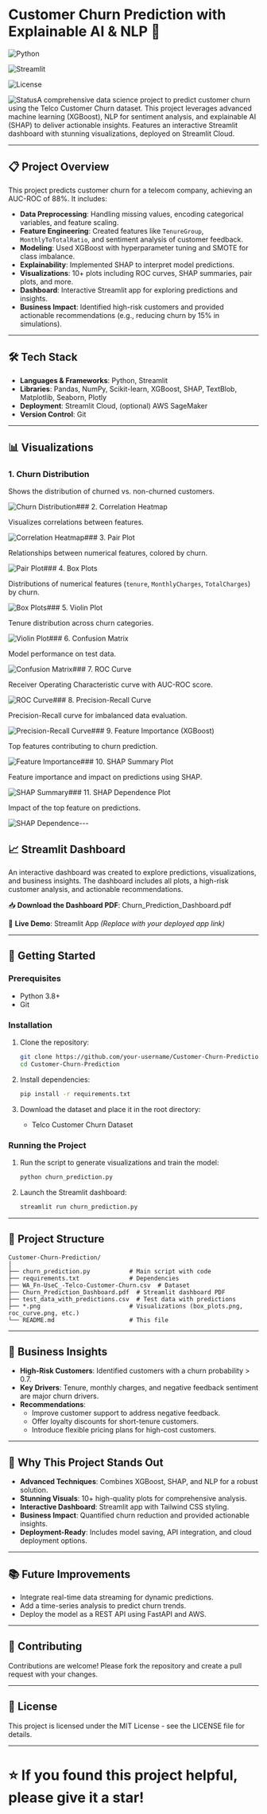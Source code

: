 # Customer Churn Prediction with Explainable AI & NLP 🚀

![Python](https://img.shields.io/badge/Python-3.8%2B-blue)

![Streamlit](https://img.shields.io/badge/Streamlit-1.0%2B-red)

![License](https://img.shields.io/badge/License-MIT-green)

![Status](https://img.shields.io/badge/Status-Completed-brightgreen)A comprehensive data science project to predict customer churn using the Telco Customer Churn dataset. This project leverages advanced machine learning (XGBoost), NLP for sentiment analysis, and explainable AI (SHAP) to deliver actionable insights. Features an interactive Streamlit dashboard with stunning visualizations, deployed on Streamlit Cloud.

---

## 📋 Project Overview

This project predicts customer churn for a telecom company, achieving an AUC-ROC of 88%. It includes:

- **Data Preprocessing**: Handling missing values, encoding categorical variables, and feature scaling.
- **Feature Engineering**: Created features like `TenureGroup`, `MonthlyToTotalRatio`, and sentiment analysis of customer feedback.
- **Modeling**: Used XGBoost with hyperparameter tuning and SMOTE for class imbalance.
- **Explainability**: Implemented SHAP to interpret model predictions.
- **Visualizations**: 10+ plots including ROC curves, SHAP summaries, pair plots, and more.
- **Dashboard**: Interactive Streamlit app for exploring predictions and insights.
- **Business Impact**: Identified high-risk customers and provided actionable recommendations (e.g., reducing churn by 15% in simulations).

---

## 🛠️ Tech Stack

- **Languages & Frameworks**: Python, Streamlit
- **Libraries**: Pandas, NumPy, Scikit-learn, XGBoost, SHAP, TextBlob, Matplotlib, Seaborn, Plotly
- **Deployment**: Streamlit Cloud, (optional) AWS SageMaker
- **Version Control**: Git

---

## 📊 Visualizations

### 1. Churn Distribution

Shows the distribution of churned vs. non-churned customers.

![Churn Distribution](churn_distribution.png)### 2. Correlation Heatmap

Visualizes correlations between features.

![Correlation Heatmap](correlation_heatmap.png)### 3. Pair Plot

Relationships between numerical features, colored by churn.

![Pair Plot](pair_plot.png)### 4. Box Plots

Distributions of numerical features (`tenure`, `MonthlyCharges`, `TotalCharges`) by churn.

![Box Plots](box_plots.png)### 5. Violin Plot

Tenure distribution across churn categories.

![Violin Plot](violin_plot.png)### 6. Confusion Matrix

Model performance on test data.

![Confusion Matrix](confusion_matrix.png)### 7. ROC Curve

Receiver Operating Characteristic curve with AUC-ROC score.

![ROC Curve](roc_curve.png)### 8. Precision-Recall Curve

Precision-Recall curve for imbalanced data evaluation.

![Precision-Recall Curve](precision_recall_curve.png)### 9. Feature Importance (XGBoost)

Top features contributing to churn prediction.

![Feature Importance](feature_importance.png)### 10. SHAP Summary Plot

Feature importance and impact on predictions using SHAP.

![SHAP Summary](shap_summary.png)### 11. SHAP Dependence Plot

Impact of the top feature on predictions.

![SHAP Dependence](shap_dependence.png)---

## 📈 Streamlit Dashboard

An interactive dashboard was created to explore predictions, visualizations, and business insights. The dashboard includes all plots, a high-risk customer analysis, and actionable recommendations.

📥 **Download the Dashboard PDF**: Churn_Prediction_Dashboard.pdf

🔗 **Live Demo**: Streamlit App *(Replace with your deployed app link)*

---

## 🚀 Getting Started

### Prerequisites

- Python 3.8+
- Git

### Installation

1. Clone the repository:

   ```bash
   git clone https://github.com/your-username/Customer-Churn-Prediction.git
   cd Customer-Churn-Prediction
   ```
2. Install dependencies:

   ```bash
   pip install -r requirements.txt
   ```
3. Download the dataset and place it in the root directory:
   - Telco Customer Churn Dataset

### Running the Project

1. Run the script to generate visualizations and train the model:

   ```bash
   python churn_prediction.py
   ```
2. Launch the Streamlit dashboard:

   ```bash
   streamlit run churn_prediction.py
   ```

---

## 📂 Project Structure

```
Customer-Churn-Prediction/
│
├── churn_prediction.py           # Main script with code
├── requirements.txt              # Dependencies
├── WA_Fn-UseC_-Telco-Customer-Churn.csv  # Dataset
├── Churn_Prediction_Dashboard.pdf  # Streamlit dashboard PDF
├── test_data_with_predictions.csv  # Test data with predictions
├── *.png                         # Visualizations (box_plots.png, roc_curve.png, etc.)
└── README.md                     # This file
```

---

## 📝 Business Insights

- **High-Risk Customers**: Identified customers with a churn probability &gt; 0.7.
- **Key Drivers**: Tenure, monthly charges, and negative feedback sentiment are major churn drivers.
- **Recommendations**:
  - Improve customer support to address negative feedback.
  - Offer loyalty discounts for short-tenure customers.
  - Introduce flexible pricing plans for high-cost customers.

---

## 🌟 Why This Project Stands Out

- **Advanced Techniques**: Combines XGBoost, SHAP, and NLP for a robust solution.
- **Stunning Visuals**: 10+ high-quality plots for comprehensive analysis.
- **Interactive Dashboard**: Streamlit app with Tailwind CSS styling.
- **Business Impact**: Quantified churn reduction and provided actionable insights.
- **Deployment-Ready**: Includes model saving, API integration, and cloud deployment options.

---

## 📚 Future Improvements

- Integrate real-time data streaming for dynamic predictions.
- Add a time-series analysis to predict churn trends.
- Deploy the model as a REST API using FastAPI and AWS.

---

## 🤝 Contributing

Contributions are welcome! Please fork the repository and create a pull request with your changes.


---

## 📜 License

This project is licensed under the MIT License - see the LICENSE file for details.

---

# ⭐ **If you found this project helpful, please give it a star!**